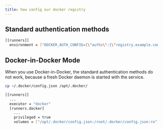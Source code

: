 ```yaml
---
title: how config our docker registry
---
```


## Standard authentication methods

```bash
[[runners]]
  environment = ["DOCKER_AUTH_CONFIG={\"auths\":{\"registry.example.com:5000\":{\"auth\":\"bXlfdXNlcm5hbWU6bXlfcGFzc3dvcmQ=\"}}}"]

```

## Docker-in-Docker Mode

When you use Docker-in-Docker, the standard authentication methods do not work, because a fresh Docker daemon is started with the service.

```bash
cp ~/.docker/config.json /opt/.docker/

[[runners]]
  ...
  executor = "docker"
  [runners.docker]
    ...
    privileged = true
    volumes = ["/opt/.docker/config.json:/root/.docker/config.json:ro"]
```
